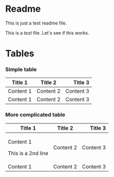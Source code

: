 # Readme

This is just a test readme file.

This is a *test* file.
Let's see if this works.

# Tables

### Simple table

| Title 1   |  Title 2  |   Title 3 |
| --------- | :-------: | --------: |
| Content 1 | Content 2 | Content 3 |
| Content 1 | Content 2 | Content 3 |

### More complicated table

| Title 1                                   |  Title 2  |   Title 3 |
| ----------------------------------------- | :-------: | --------: |
| <p>Content 1</p><p>This is a 2nd line</p> | Content 2 | Content 3 |
| Content 1                                 | Content 2 | Content 3 |
